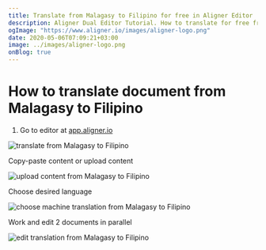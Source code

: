 ```yaml
---
title: Translate from Malagasy to Filipino for free in Aligner Editor
description: Aligner Dual Editor Tutorial. How to translate for free from Malagasy to Filipino. Aligner is multilingual document management platform. 
ogImage: "https://www.aligner.io/images/aligner-logo.png"
date: 2020-05-06T07:09:21+03:00
image: ../images/aligner-logo.png
onBlog: true
---
```


# How to translate document from Malagasy to Filipino

1. Go to editor at [app.aligner.io](https://app.aligner.io "Aligner App web page")

![translate from Malagasy to Filipino](../aligner-blank-editor.png "translate from Malagasy to Filipino")

Copy-paste content or upload content

![upload content from Malagasy to Filipino](../aligner-uploaded-document.png "upload content from Malagasy to Filipino")

Choose desired language

![choose machine translation from Malagasy to Filipino](../aligner-language-dropdown.png "choose machine translation from Malagasy to Filipino")

Work and edit 2 documents in parallel

![edit translation from Malagasy to Filipino](../aligner-double-sitded-editor.png "edit translation from Malagasy to Filipino")

